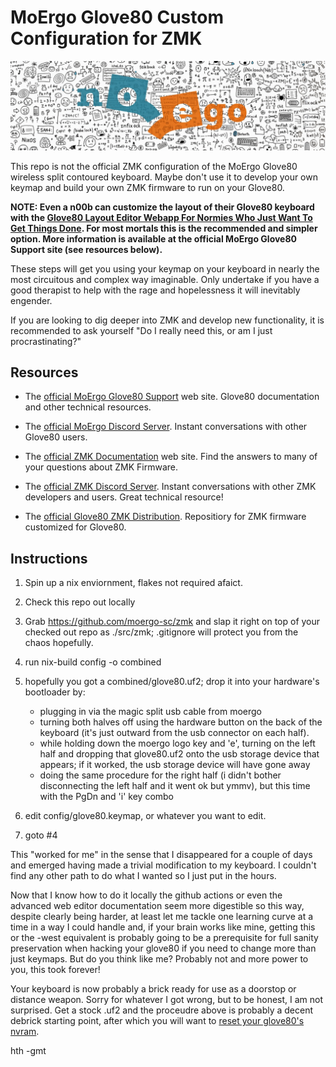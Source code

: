 # MoErgo Glove80 Custom Configuration for ZMK

![NoEgo Logo with angry line art](noego_logo.png)

This repo is not the official ZMK configuration of the MoErgo Glove80 wireless split contoured keyboard. Maybe don't use it to develop your own keymap and build your own ZMK firmware to run on your Glove80.

**NOTE: Even a n00b can customize the layout of their Glove80 keyboard with the [Glove80 Layout Editor Webapp For Normies Who Just Want To Get Things Done](https://https://my.glove80.com/). For most mortals this is the recommended and simpler option. More information is available at the official MoErgo Glove80 Support site (see resources below).**

These steps will get you using your keymap on your keyboard in nearly the most circuitous and complex way imaginable. Only undertake if you have a good therapist to help with the rage and hopelessness it will inevitably engender.

If you are looking to dig deeper into ZMK and develop new functionality, it is recommended to ask yourself "Do I really need this, or am I just procrastinating?"

## Resources
- The [official MoErgo Glove80 Support](https://moergo.com/glove80-support) web site. Glove80 documentation and other technical resources.
- The [official MoErgo Discord Server](https://moergo.com/discord). Instant conversations with other Glove80 users.

- The [official ZMK Documentation](https://zmk.dev/docs) web site. Find the answers to many of your questions about ZMK Firmware.
- The [official ZMK Discord Server](https://discord.gg/8cfMkQksSB). Instant conversations with other ZMK developers and users. Great technical resource!

- The [official Glove80 ZMK Distribution](https://github.com/moergo-sc/zmk). Repositiory for ZMK firmware customized for Glove80. 
 
## Instructions
1. Spin up a nix enviornment, flakes not required afaict.
2. Check this repo out locally
3. Grab https://github.com/moergo-sc/zmk and slap it right on top of your checked out repo as ./src/zmk; .gitignore will protect you from the chaos hopefully.
3. run nix-build config -o combined
4. hopefully you got a combined/glove80.uf2; drop it into your hardware's bootloader by:
   - plugging in via the magic split usb cable from moergo
   - turning both halves off using the hardware button on the back of the keyboard (it's just outward from the usb connector on each half).
   - while holding down the moergo logo key and 'e', turning on the left half and dropping that glove80.uf2 onto the usb storage device that appears; if it worked, the usb storage device will have gone away
   - doing the same procedure for the right half (i didn't bother disconnecting the left half and it went ok but ymmv), but this time with the PgDn and 'i' key combo

7. edit config/glove80.keymap, or whatever you want to edit.
8. goto #4

This "worked for me" in the sense that I disappeared for a couple of days and emerged having made a trivial modification to my keyboard. I couldn't find any other path to do what I wanted so I just put in the hours.

Now that I know how to do it locally the github actions or even the advanced web editor documentation seem more digestible so this way, despite clearly being harder, at least let me tackle one learning curve at a time in a way I could handle and, if your brain works like mine, getting this or the -west equivalent is probably going to be a prerequisite for full sanity preservation when hacking your glove80 if you need to change more than just keymaps. But do you think like me? Probably not and more power to you, this took forever!

Your keyboard is now probably a brick ready for use as a doorstop or distance weapon. Sorry for whatever I got wrong, but to be honest, I am not surprised. Get a stock .uf2 and the proceudre above is probably a decent debrick starting point, after which you will want to [reset your glove80's nvram](https://docs.moergo.com/glove80-user-guide/troubleshooting/#configuration-factory-reset-and-re-pairing-left-and-right-halves).

hth -gmt
